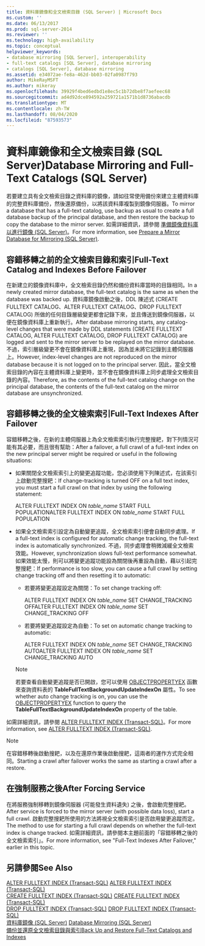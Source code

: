 ```yaml
---
title: 資料庫鏡像和全文檢索目錄 (SQL Server) | Microsoft Docs
ms.custom: ''
ms.date: 06/13/2017
ms.prod: sql-server-2014
ms.reviewer: ''
ms.technology: high-availability
ms.topic: conceptual
helpviewer_keywords:
- database mirroring [SQL Server], interoperability
- full-text catalogs [SQL Server], database mirroring
- catalogs [SQL Server], database mirroring
ms.assetid: e34072ae-fe8a-462d-bb03-02fa0987f793
author: MikeRayMSFT
ms.author: mikeray
ms.openlocfilehash: 39929f4bed6edbd1e8ec5c1b72dbe8f7aefeec68
ms.sourcegitcommit: ad4d92dce894592a259721a1571b1d8736abacdb
ms.translationtype: MT
ms.contentlocale: zh-TW
ms.lasthandoff: 08/04/2020
ms.locfileid: "87593573"
---
```

# <a name="database-mirroring-and-full-text-catalogs-sql-server"></a><span data-ttu-id="9aa68-102">資料庫鏡像和全文檢索目錄 (SQL Server)</span><span class="sxs-lookup"><span data-stu-id="9aa68-102">Database Mirroring and Full-Text Catalogs (SQL Server)</span></span>
  <span data-ttu-id="9aa68-103">若要建立具有全文檢索目錄之資料庫的鏡像，請如往常使用備份來建立主體資料庫的完整資料庫備份，然後還原備份，以將該資料庫複製到鏡像伺服器。</span><span class="sxs-lookup"><span data-stu-id="9aa68-103">To mirror a database that has a full-text catalog, use backup as usual to create a full database backup of the principal database, and then restore the backup to copy the database to the mirror server.</span></span> <span data-ttu-id="9aa68-104">如需詳細資訊，請參閱 [準備鏡像資料庫以進行鏡像 &#40;SQL Server&#41;](prepare-a-mirror-database-for-mirroring-sql-server.md)。</span><span class="sxs-lookup"><span data-stu-id="9aa68-104">For more information, see [Prepare a Mirror Database for Mirroring &#40;SQL Server&#41;](prepare-a-mirror-database-for-mirroring-sql-server.md).</span></span>  
  
## <a name="full-text-catalog-and-indexes-before-failover"></a><span data-ttu-id="9aa68-105">容錯移轉之前的全文檢索目錄和索引</span><span class="sxs-lookup"><span data-stu-id="9aa68-105">Full-Text Catalog and Indexes Before Failover</span></span>  
 <span data-ttu-id="9aa68-106">在新建立的鏡像資料庫中，全文檢索目錄仍然和備份資料庫當時的目錄相同。</span><span class="sxs-lookup"><span data-stu-id="9aa68-106">In a newly created mirror database, the full-text catalog is the same as when the database was backed up.</span></span> <span data-ttu-id="9aa68-107">資料庫鏡像啟動之後，DDL 陳述式 (CREATE FULLTEXT CATALOG、ALTER FULLTEXT CATALOG、DROP FULLTEXT CATALOG) 所做的任何目錄層級變更都會記錄下來，並且傳送到鏡像伺服器，以便在鏡像資料庫上重新執行。</span><span class="sxs-lookup"><span data-stu-id="9aa68-107">After database mirroring starts, any catalog-level changes that were made by DDL statements (CREATE FULLTEXT CATALOG, ALTER FULLTEXT CATALOG, DROP FULLTEXT CATALOG) are logged and sent to the mirror server to be replayed on the mirror database.</span></span> <span data-ttu-id="9aa68-108">不過，索引層級變更不會在鏡像資料庫上重現，因為並未將它記錄到主體伺服器上。</span><span class="sxs-lookup"><span data-stu-id="9aa68-108">However, index-level changes are not reproduced on the mirror database because it is not logged on to the principal server.</span></span> <span data-ttu-id="9aa68-109">因此，當全文檢索目錄的內容在主體資料庫上變更時，並不會在鏡像資料庫上同步處理全文檢索目錄的內容。</span><span class="sxs-lookup"><span data-stu-id="9aa68-109">Therefore, as the contents of the full-text catalog change on the principal database, the contents of the full-text catalog on the mirror database are unsynchronized.</span></span>  
  
## <a name="full-text-indexes-after-failover"></a><span data-ttu-id="9aa68-110">容錯移轉之後的全文檢索索引</span><span class="sxs-lookup"><span data-stu-id="9aa68-110">Full-Text Indexes After Failover</span></span>  
 <span data-ttu-id="9aa68-111">容錯移轉之後，在新的主體伺服器上為全文檢索索引執行完整搜耙，對下列情況可能有其必要，而且很有幫助：</span><span class="sxs-lookup"><span data-stu-id="9aa68-111">After a failover, a full crawl of a full-text index on the new principal server might be required or useful in the following situations:</span></span>  
  
-   <span data-ttu-id="9aa68-112">如果關閉全文檢索索引上的變更追蹤功能，您必須使用下列陳述式，在該索引上啟動完整搜耙：</span><span class="sxs-lookup"><span data-stu-id="9aa68-112">If change-tracking is turned OFF on a full text index, you must start a full crawl on that index by using the following statement:</span></span>  
  
     <span data-ttu-id="9aa68-113">ALTER FULLTEXT INDEX ON *table_name* START FULL POPULATION</span><span class="sxs-lookup"><span data-stu-id="9aa68-113">ALTER FULLTEXT INDEX ON *table_name* START FULL POPULATION</span></span>  
  
-   <span data-ttu-id="9aa68-114">如果全文檢索索引設定為自動變更追蹤，全文檢索索引便會自動同步處理。</span><span class="sxs-lookup"><span data-stu-id="9aa68-114">If a full-text index is configured for automatic change tracking, the full-text index is automatically synchronized.</span></span> <span data-ttu-id="9aa68-115">不過，同步處理會稍微減緩全文檢索效能。</span><span class="sxs-lookup"><span data-stu-id="9aa68-115">However, synchronization slows full-text performance somewhat.</span></span> <span data-ttu-id="9aa68-116">如果效能太慢，則可以將變更追蹤功能設為關閉後再重設為自動，藉以引起完整搜耙：</span><span class="sxs-lookup"><span data-stu-id="9aa68-116">If performance is too slow, you can cause a full crawl by setting change tracking off and then resetting it to automatic:</span></span>  
  
    -   <span data-ttu-id="9aa68-117">若要將變更追蹤設定為關閉：</span><span class="sxs-lookup"><span data-stu-id="9aa68-117">To set change tracking off:</span></span>  
  
         <span data-ttu-id="9aa68-118">ALTER FULLTEXT INDEX ON *table_name* SET CHANGE_TRACKING OFF</span><span class="sxs-lookup"><span data-stu-id="9aa68-118">ALTER FULLTEXT INDEX ON *table_name* SET CHANGE_TRACKING OFF</span></span>  
  
    -   <span data-ttu-id="9aa68-119">若要將變更追蹤設定為自動：</span><span class="sxs-lookup"><span data-stu-id="9aa68-119">To set on automatic change tracking to automatic:</span></span>  
  
         <span data-ttu-id="9aa68-120">ALTER FULLTEXT INDEX ON *table_name* SET CHANGE_TRACKING AUTO</span><span class="sxs-lookup"><span data-stu-id="9aa68-120">ALTER FULLTEXT INDEX ON *table_name* SET CHANGE_TRACKING AUTO</span></span>  
  
    > [!NOTE]  
    >  <span data-ttu-id="9aa68-121">若要查看自動變更追蹤是否已開啟，您可以使用 [OBJECTPROPERTYEX](/sql/t-sql/functions/objectproperty-transact-sql) 函數來查詢資料表的 **TableFullTextBackgroundUpdateIndexOn** 屬性。</span><span class="sxs-lookup"><span data-stu-id="9aa68-121">To see whether auto change tracking is on, you can use the [OBJECTPROPERTYEX](/sql/t-sql/functions/objectproperty-transact-sql) function to query the **TableFullTextBackgroundUpdateIndexOn** property of the table.</span></span>  
  
 <span data-ttu-id="9aa68-122">如需詳細資訊，請參閱 [ALTER FULLTEXT INDEX &#40;Transact-SQL&#41;](/sql/t-sql/statements/alter-fulltext-index-transact-sql)。</span><span class="sxs-lookup"><span data-stu-id="9aa68-122">For more information, see [ALTER FULLTEXT INDEX &#40;Transact-SQL&#41;](/sql/t-sql/statements/alter-fulltext-index-transact-sql).</span></span>  
  
> [!NOTE]  
>  <span data-ttu-id="9aa68-123">在容錯移轉後啟動搜耙，以及在還原作業後啟動搜耙，這兩者的運作方式完全相同。</span><span class="sxs-lookup"><span data-stu-id="9aa68-123">Starting a crawl after failover works the same as starting a crawl after a restore.</span></span>  
  
## <a name="after-forcing-service"></a><span data-ttu-id="9aa68-124">在強制服務之後</span><span class="sxs-lookup"><span data-stu-id="9aa68-124">After Forcing Service</span></span>  
 <span data-ttu-id="9aa68-125">在將服務強制移轉到鏡像伺服器 (可能發生資料遺失) 之後，會啟動完整搜耙。</span><span class="sxs-lookup"><span data-stu-id="9aa68-125">After service is forced to the mirror server (with possible data loss), start a full crawl.</span></span> <span data-ttu-id="9aa68-126">啟動完整搜耙所使用的方法將視全文檢索索引是否啟用變更追蹤而定。</span><span class="sxs-lookup"><span data-stu-id="9aa68-126">The method to use for starting a full crawl depends on whether the full-text index is change tracked.</span></span> <span data-ttu-id="9aa68-127">如需詳細資訊，請參閱本主題前面的「容錯移轉之後的全文檢索索引」。</span><span class="sxs-lookup"><span data-stu-id="9aa68-127">For more information, see "Full-Text Indexes After Failover," earlier in this topic.</span></span>  
  
## <a name="see-also"></a><span data-ttu-id="9aa68-128">另請參閱</span><span class="sxs-lookup"><span data-stu-id="9aa68-128">See Also</span></span>  
 <span data-ttu-id="9aa68-129">[ALTER FULLTEXT INDEX &#40;Transact-SQL&#41;](/sql/t-sql/statements/alter-fulltext-index-transact-sql) </span><span class="sxs-lookup"><span data-stu-id="9aa68-129">[ALTER FULLTEXT INDEX &#40;Transact-SQL&#41;](/sql/t-sql/statements/alter-fulltext-index-transact-sql) </span></span>  
 <span data-ttu-id="9aa68-130">[CREATE FULLTEXT INDEX &#40;Transact-SQL&#41;](/sql/t-sql/statements/create-fulltext-index-transact-sql) </span><span class="sxs-lookup"><span data-stu-id="9aa68-130">[CREATE FULLTEXT INDEX &#40;Transact-SQL&#41;](/sql/t-sql/statements/create-fulltext-index-transact-sql) </span></span>  
 <span data-ttu-id="9aa68-131">[DROP FULLTEXT INDEX &#40;Transact-SQL&#41;](/sql/t-sql/statements/drop-fulltext-index-transact-sql) </span><span class="sxs-lookup"><span data-stu-id="9aa68-131">[DROP FULLTEXT INDEX &#40;Transact-SQL&#41;](/sql/t-sql/statements/drop-fulltext-index-transact-sql) </span></span>  
 <span data-ttu-id="9aa68-132">[資料庫鏡像 &#40;SQL Server&#41;](database-mirroring-sql-server.md) </span><span class="sxs-lookup"><span data-stu-id="9aa68-132">[Database Mirroring &#40;SQL Server&#41;](database-mirroring-sql-server.md) </span></span>  
 [<span data-ttu-id="9aa68-133">備份並還原全文檢索目錄與索引</span><span class="sxs-lookup"><span data-stu-id="9aa68-133">Back Up and Restore Full-Text Catalogs and Indexes</span></span>](../../relational-databases/indexes/indexes.md)  
  
  
